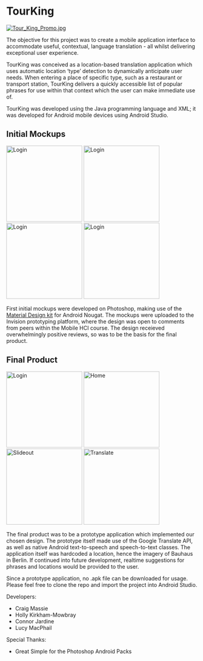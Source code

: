 # TourKing
[![Tour_King_Promo.jpg](https://s9.postimg.org/n6ucc88n3/Tour_King_Promo.jpg)](https://postimg.org/image/cwrxczirf/)

The objective for this project was to create a mobile application interface to accommodate useful, contextual, language translation - all whilst delivering exceptional user experience.

TourKing was conceived as a location-based translation application which uses automatic location ‘type’ detection to dynamically anticipate user needs. When entering a place of specific type, such as a restaurant or transport station, TourKing delivers a quickly accessible list of popular phrases for use within that context which the user can make immediate use of. 

TourKing was developed using the Java programming language and XML; it was developed for Android mobile devices using Android Studio.


## Initial Mockups
<img src="https://s9.postimg.org/nxn2hv5tr/loading.png" alt="Login" width="200px"> <img src="https://s9.postimg.org/4sjt84tqn/home.png" alt="Login" width="200px"> 
<img src="https://s9.postimg.org/uo3jrcqfj/slideout.png" alt="Login" width="200px"> 
<img src="https://s9.postimg.org/athi58qnj/translate.png" alt="Login" width="200px"> 

First initial mockups were developed on Photoshop, making use of the [Material Design kit](https://materialdesignkit.com/android-gui/) for Android Nougat. The mockups were uploaded to the Invision prototyping platform, where the design was open to comments from peers within the Mobile HCI course. The design receieved overwhelmingly positive reviews, so was to be the basis for the final product.



## Final Product
<img src="https://s17.postimg.org/hz7fqc0wv/Screenshot_20180312-113703.png" alt="Login" width="200px"> <img src="https://s17.postimg.org/ioq82pwbj/Screenshot_20180312-113715.png" alt="Home" width="200px">
<img src="https://s17.postimg.org/kgj6xm7yn/Screenshot_20180312-113719.png" alt="Slideout" width="200px">
<img src="https://s17.postimg.org/5kknq0ou7/Screenshot_20180312-113724.png" alt="Translate" width="200px">

The final product was to be a prototype application which implemented our chosen design. The prototype itself made use of the Google Translate API, as well as native Android text-to-speech and speech-to-text classes. The application itself was hardcoded a location, hence the imagery of Bauhaus in Berlin. If continued into future development, realtime suggestions for phrases and locations would be provided to the user.

Since a prototype application, no .apk file can be downloaded for usage. Please feel free to clone the repo and import the project into Android Studio.

Developers:

* Craig Massie
* Holly Kirkham-Mowbray
* Connor Jardine
* Lucy MacPhail

Special Thanks:
* Great Simple for the Photoshop Android Packs
